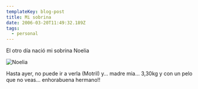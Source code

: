 ```yaml
---
templateKey: blog-post
title: Mi sobrina
date: 2006-03-20T11:49:32.189Z
tags:
  - personal
---
```

El otro dí­a naci­ó mi sobrina Noelia

![Noelia](https://i0.wp.com/www.javiermaties.com/sipuedo/wp-content/uploads/2006/03/19-03-06_1603.thumbnail.jpg)

Hasta ayer, no puede ir a verla (Motril) y… madre mia… 3,30kg y con un pelo que no veas… enhorabuena hermano!!